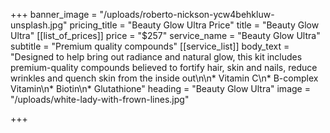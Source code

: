 +++
banner_image = "/uploads/roberto-nickson-ycw4behkluw-unsplash.jpg"
pricing_title = "Beauty Glow Ultra Price"
title = "Beauty Glow Ultra"
[[list_of_prices]]
price = "$257"
service_name = "Beauty Glow Ultra"
subtitle = "Premium quality compounds"
[[service_list]]
body_text = "Designed to help bring out radiance and natural glow, this kit includes premium-quality compounds believed to fortify hair, skin and nails, reduce wrinkles and quench skin from the inside out\n\n* Vitamin C\n* B-complex Vitamin\n* Biotin\n* Glutathione"
heading = "Beauty Glow Ultra"
image = "/uploads/white-lady-with-frown-lines.jpg"

+++
